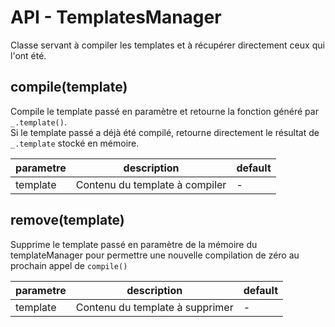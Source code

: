 # API - TemplatesManager

Classe servant à compiler les templates et à récupérer directement ceux qui l'ont été.

## compile(template)

Compile le template passé en paramètre et retourne la fonction généré par `_.template()`.  
Si le template passé a déjà été compilé, retourne directement le résultat de `_.template` stocké en mémoire.

| parametre                     | description                                               | default   |
| ---                           | ---                                                       | ---       |
| template                      | Contenu du template à compiler                            | -         |

## remove(template)

Supprime le template passé en paramètre de la mémoire du templateManager pour permettre une nouvelle compilation de zéro au prochain appel de `compile()`

| parametre                     | description                                               | default   |
| ---                           | ---                                                       | ---       |
| template                      | Contenu du template à supprimer                           | -         |